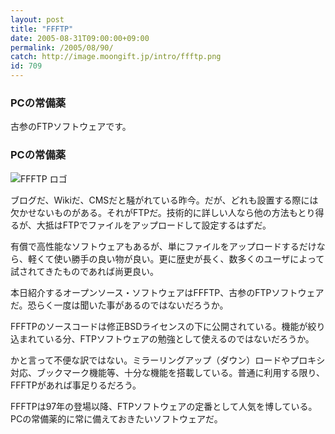 ```yaml
---
layout: post
title: "FFFTP"
date: 2005-08-31T09:00:00+09:00
permalink: /2005/08/90/
catch: http://image.moongift.jp/intro/ffftp.png
id: 709
---
```

### PCの常備薬
  
古参のFTPソフトウェアです。  
<!--more-->  

### PCの常備薬
  

![FFFTP ロゴ](http://image.moongift.jp/intro/ffftp.png "FFFTP ロゴ")

  

ブログだ、Wikiだ、CMSだと騒がれている昨今。だが、どれも設置する際には欠かせないものがある。それがFTPだ。技術的に詳しい人なら他の方法もとり得るが、大抵はFTPでファイルをアップロードして設定するはずだ。

  

有償で高性能なソフトウェアもあるが、単にファイルをアップロードするだけなら、軽くて使い勝手の良い物が良い。更に歴史が長く、数多くのユーザによって試されてきたものであれば尚更良い。

  

本日紹介するオープンソース・ソフトウェアはFFFTP、古参のFTPソフトウェアだ。恐らく一度は聞いた事があるのではないだろうか。

  

FFFTPのソースコードは修正BSDライセンスの下に公開されている。機能が絞り込まれている分、FTPソフトウェアの勉強として使えるのではないだろうか。

  

かと言って不便な訳ではない。ミラーリングアップ（ダウン）ロードやプロキシ対応、ブックマーク機能等、十分な機能を搭載している。普通に利用する限り、FFFTPがあれば事足りるだろう。

  

FFFTPは97年の登場以降、FTPソフトウェアの定番として人気を博している。PCの常備薬的に常に備えておきたいソフトウェアだ。

